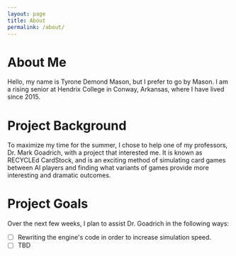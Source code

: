 ```yaml
---
layout: page
title: About
permalink: /about/
---
```

# About Me
Hello, my name is Tyrone Demond Mason, but I prefer to go by Mason. I am a rising senior at Hendrix College in
Conway, Arkansas, where I have lived since 2015.

# Project Background
To maximize my time for the summer, I chose to help one of my professors, Dr. Mark Goadrich, with a project that
interested me. It is known as RECYCLEd CardStock, and is an exciting method of simulating card games between AI
players and finding what variants of games provide more interesting and dramatic outcomes.

# Project Goals
Over the next few weeks, I plan to assist Dr. Goadrich in the following ways:
- [ ] Rewriting the engine's code in order to increase simulation speed.
- [ ] TBD